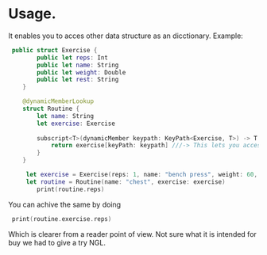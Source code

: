 # Usage.
It enables you to acces other data structure as an dicctionary.
Example:
```swift
 public struct Exercise {
        public let reps: Int
        public let name: String
        public let weight: Double
        public let rest: String
    }

    @dynamicMemberLookup
    struct Routine {
        let name: String
        let exercise: Exercise
        
        subscript<T>(dynamicMember keypath: KeyPath<Exercise, T>) -> T {
            return exercise[keyPath: keypath] ///-> This lets you acces any attribute on Exercise type as it would be an dicctionary
        }
    }

     let exercise = Exercise(reps: 1, name: "bench press", weight: 60, rest: "2 min")
     let routine = Routine(name: "chest", exercise: exercise)
        print(routine.reps)

```

You can achive the same by doing
```swift
 print(routine.exercise.reps)
````
Which is clearer from a reader point of view. Not sure what it is intended for buy we had to give a try NGL.
